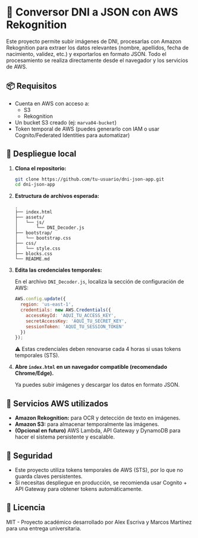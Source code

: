 # 🪪 Conversor DNI a JSON con AWS Rekognition

Este proyecto permite subir imágenes de DNI, procesarlas con Amazon Rekognition para extraer los datos relevantes (nombre, apellidos, fecha de nacimiento, validez, etc.) y exportarlos en formato JSON. Todo el procesamiento se realiza directamente desde el navegador y los servicios de AWS.

## 📦 Requisitos

- Cuenta en AWS con acceso a:
  - S3
  - Rekognition
- Un bucket S3 creado (ej: `marva04-bucket`)
- Token temporal de AWS (puedes generarlo con IAM o usar Cognito/Federated Identities para automatizar)

## 🚀 Despliegue local

1. **Clona el repositorio:**

   ```bash
   git clone https://github.com/tu-usuario/dni-json-app.git
   cd dni-json-app
   ```

2. **Estructura de archivos esperada:**

   ```
   .
   ├── index.html
   ├── assets/
   │   └── js/
   │       └── DNI_Decoder.js
   ├── bootstrap/
   │   └── bootstrap.css
   ├── css/
   │   └── style.css
   ├── blocks.css
   └── README.md
   ```

3. **Edita las credenciales temporales:**

   En el archivo `DNI_Decoder.js`, localiza la sección de configuración de AWS:

   ```js
   AWS.config.update({
     region: 'us-east-1',
     credentials: new AWS.Credentials({
       accessKeyId: 'AQUÍ_TU_ACCESS_KEY',
       secretAccessKey: 'AQUÍ_TU_SECRET_KEY',
       sessionToken: 'AQUÍ_TU_SESSION_TOKEN'
     })
   });
   ```

   ⚠️ Estas credenciales deben renovarse cada 4 horas si usas tokens temporales (STS).

4. **Abre `index.html` en un navegador compatible (recomendado Chrome/Edge).**

   Ya puedes subir imágenes y descargar los datos en formato JSON.

## 🧠 Servicios AWS utilizados

- **Amazon Rekognition:** para OCR y detección de texto en imágenes.
- **Amazon S3:** para almacenar temporalmente las imágenes.
- **(Opcional en futuro)** AWS Lambda, API Gateway y DynamoDB para hacer el sistema persistente y escalable.

## 🔐 Seguridad

- Este proyecto utiliza tokens temporales de AWS (STS), por lo que no guarda claves persistentes.
- Si necesitas despliegue en producción, se recomienda usar Cognito + API Gateway para obtener tokens automáticamente.

## 📄 Licencia

MIT - Proyecto académico desarrollado por Alex Escriva y Marcos Martínez para una entrega universitaria.
